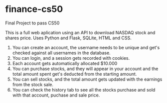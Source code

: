 # finance-cs50
Final Project to pass CS50


This is a full web aplication using an API to download NASDAQ stock and shares price.
Uses Python and Flask, SQLite, HTML and CSS.

1. You can create an account, the username needs to be unique and get's checked against all usernames in the database.
2. You can login, and a session gets recorded with cookies.
3. Each account gets automatically allocated $10.000
4. You can purchase stocks, and they will appear in your account and the total amount spent get's deducted from the starting amount.
5. You can sell stocks, and the total amount gets updated with the earnings from the stock sale.
6. You can check the history tab to see all the stocks purchase and sold with that account, puchase and sale price.
